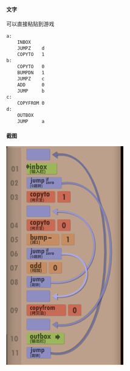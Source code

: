 #### 文字

可以直接粘贴到游戏

```
a:
    INBOX   
    JUMPZ    d
    COPYTO   1
b:
    COPYTO   0
    BUMPDN   1
    JUMPZ    c
    ADD      0
    JUMP     b
c:
    COPYFROM 0
d:
    OUTBOX  
    JUMP     a
```

#### 截图

![](1.png)